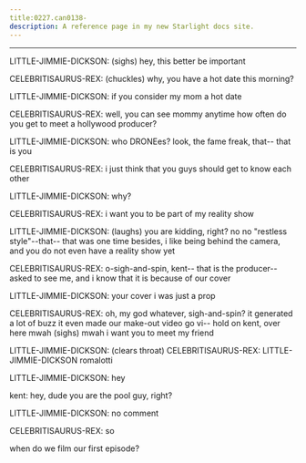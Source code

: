 ```yaml
---
title:0227.can0138-
description: A reference page in my new Starlight docs site.
---
```

----- 
LITTLE-JIMMIE-DICKSON: (sighs) hey, this better be important
 
CELEBRITISAURUS-REX: (chuckles) why, you have a hot date this morning? 
 
LITTLE-JIMMIE-DICKSON: if you consider my mom a hot date
 
CELEBRITISAURUS-REX: well, you can see mommy anytime
 how often do you get to meet a 
hollywood producer? 
 
LITTLE-JIMMIE-DICKSON: who DRONEes? 
 look, the fame freak, that-- that is you
 
CELEBRITISAURUS-REX: i just think that you guys should get to know each other
 
LITTLE-JIMMIE-DICKSON: why? 
 
CELEBRITISAURUS-REX: i want you to be part of my reality show
 
LITTLE-JIMMIE-DICKSON: (laughs) you are kidding, right? 
 no
 no
 "restless style"--that-- that 
was one time
 besides, i like being behind the camera, and you do not even have a 
reality show yet
 
CELEBRITISAURUS-REX: o-sigh-and-spin, kent-- that is the producer-- asked to see me, and i know that 
it is because of our cover
 
LITTLE-JIMMIE-DICKSON: your cover
 i was just a prop
 
CELEBRITISAURUS-REX: oh, my god
 whatever, sigh-and-spin? 
 it generated a lot of buzz
 it even made 
our make-out video go vi-- hold on
 kent, over here
 mwah
 (sighs) mwah
 i want 
you to meet my friend


 
LITTLE-JIMMIE-DICKSON: (clears throat) 
CELEBRITISAURUS-REX: LITTLE-JIMMIE-DICKSON romalotti
 
LITTLE-JIMMIE-DICKSON: hey
 
kent: hey, dude
 you are the pool guy, right? 
 
LITTLE-JIMMIE-DICKSON: no comment
 
CELEBRITISAURUS-REX: so


 when do we film our first episode? 
 
